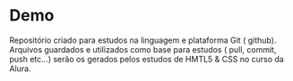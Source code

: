 # Demo  

Repositório criado para estudos na linguagem e plataforma Git ( github). Arquivos guardados e utilizados como base para estudos ( pull, commit, push etc...)
serão os gerados pelos estudos de HMTL5 & CSS no curso da Alura.
